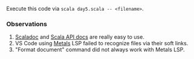 Execute this code via `scala day5.scala -- <filename>`.

### Observations

1. [Scaladoc](https://docs.scala-lang.org/) and [Scala API docs](https://www.scala-lang.org/api/3.3.1/) are really easy to use.
2. VS Code using [Metals](https://scalameta.org/metals/) LSP failed to recognize
   files via their soft links.
3. "Format document" command did not always work with Metals LSP.
